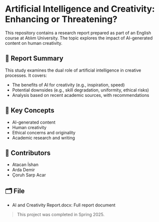 # Artificial Intelligence and Creativity: Enhancing or Threatening?

This repository contains a research report prepared as part of an English course at Atılım University. The topic explores the impact of AI-generated content on human creativity.

## 📄 Report Summary

This study examines the dual role of artificial intelligence in creative processes. It covers:

- The benefits of AI for creativity (e.g., inspiration, speed)
- Potential downsides (e.g., skill degradation, uniformity, ethical risks)
- Analysis based on recent academic sources, with recommendations

## 🧠 Key Concepts

- AI-generated content
- Human creativity
- Ethical concerns and originality
- Academic research and writing

## 👥 Contributors

- Atacan İshan  
- Arda Demir  
- Çoruh Sarp Acar

## 🗂️ File

- AI and Creativity Report.docx: Full report document

> This project was completed in Spring 2025.

